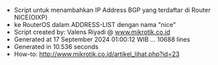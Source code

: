 - Script untuk menambahkan IP Address BGP yang terdaftar di Router NICE(OIXP)
- ke RouterOS dalam ADDRESS-LIST dengan nama "nice"
- Script created by: Valens Riyadi @ www.mikrotik.co.id
- Generated at 17 September 2024 01:00:12 WIB ... 10688 lines
- Generated in 10.536 seconds
- How-to: http://www.mikrotik.co.id/artikel_lihat.php?id=23
